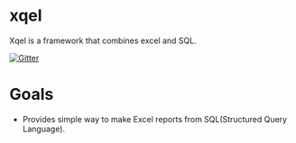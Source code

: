 # xqel
Xqel is a framework that combines excel and SQL.

[![Gitter](https://badges.gitter.im/SeungyoonLee/xqel.svg)](https://gitter.im/SeungyoonLee/xqel?utm_source=badge&utm_medium=badge&utm_campaign=pr-badge&utm_content=badge)

# Goals
- Provides simple way to make Excel reports from SQL(Structured Query Language).
